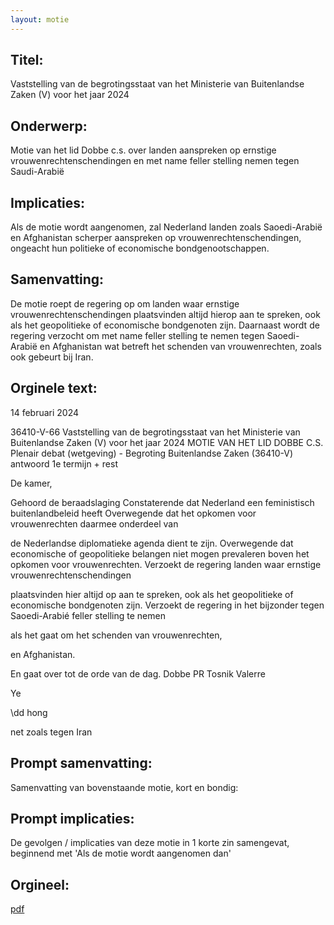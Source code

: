 ```yaml
---
layout: motie
---
```

## Titel:
Vaststelling van de begrotingsstaat van het Ministerie van Buitenlandse Zaken (V) voor het jaar 2024
## Onderwerp:
Motie van het lid Dobbe c.s. over landen aanspreken op ernstige vrouwenrechtenschendingen en met name feller stelling nemen tegen Saudi-Arabië
## Implicaties:
Als de motie wordt aangenomen, zal Nederland landen zoals Saoedi-Arabië en Afghanistan scherper aanspreken op vrouwenrechtenschendingen, ongeacht hun politieke of economische bondgenootschappen.
## Samenvatting:
De motie roept de regering op om landen waar ernstige vrouwenrechtenschendingen plaatsvinden altijd hierop aan te spreken, ook als het geopolitieke of economische bondgenoten zijn. Daarnaast wordt de regering verzocht om met name feller stelling te nemen tegen Saoedi-Arabië en Afghanistan wat betreft het schenden van vrouwenrechten, zoals ook gebeurt bij Iran.
## Orginele text:


14 februari 2024

36410-V-66
Vaststelling van de begrotingsstaat van het Ministerie van Buitenlandse Zaken (V) voor het jaar 2024
MOTIE VAN HET LID DOBBE C.S.
Plenair debat (wetgeving) - Begroting Buitenlandse Zaken (36410-V) antwoord 1e termijn + rest

De kamer,

Gehoord de beraadslaging
Constaterende dat Nederland een feministisch buitenlandbeleid heeft
Overwegende dat het opkomen voor vrouwenrechten daarmee onderdeel van

de Nederlandse diplomatieke agenda dient te zijn.
Overwegende dat economische of geopolitieke belangen niet mogen
prevaleren boven het opkomen voor vrouwenrechten.
Verzoekt de regering landen waar ernstige vrouwenrechtenschendingen

plaatsvinden hier altijd op aan te spreken, ook als het geopolitieke of
economische bondgenoten zijn.
Verzoekt de regering in het bijzonder tegen Saoedi-Arabié feller stelling te
nemen

als het gaat om het schenden van vrouwenrechten,

en Afghanistan.

En gaat over tot de orde van de dag.
Dobbe
PR
Tosnik
Valerre

Ye

\dd hong

net zoals tegen Iran


## Prompt samenvatting:
Samenvatting van bovenstaande motie, kort en bondig:


## Prompt implicaties:
De gevolgen / implicaties van deze motie in 1 korte zin samengevat, beginnend met 'Als de motie wordt aangenomen dan' 

## Orgineel:
[pdf](https://gegevensmagazijn.tweedekamer.nl/OData/v4/2.0/Document(6527117b-67a8-4540-9c9b-f28b6249d418)/resource)
